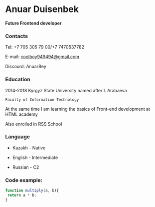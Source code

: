 # Anuar Duisenbek

**Future Frontend developer**

### Contacts

Tel: +7 705 305 79 00/+7 7470537782

E-mail: coolboy949494@gmail.com

Discourd: AnuarBey

### Education

2014-2018 Kyrgyz State University named after I. Arabaeva

    Faculty of Information Technology

At the same time I am learning the basics of Front-end development at HTML academy

Also enrolled in RSS School

### Language

- Kazakh - Native

- English - Intermediate

- Russian - C2

### Code example:

```javascript 
function multiply(a, b){
 return a * b;
} 
